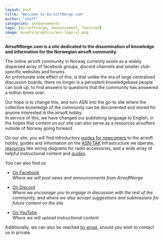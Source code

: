 ```yaml
---
layout: post
title: "Welcome to AirsoftNorge.com"
author: "staff"
categories: announcements
tags: [airsoftnorge, announcement, featured]
image: assets/graphics/asn-logo-v1.png
---
```



**AirsoftNorge.com is a site dedicated to the dissemination of knowledge and information for the Norwegian airsoft community.**


The online airsoft community in Norway currently exists as a widely dispersed array of facebook groups, discord channels and smaller club-specific websites and forums.<br>
An unfortunate side effect of this, is that unlike the era of large centralized discussion boards, there no longer is a persistent knowledgebase people can look up, to find answers to questions that the community has answered a million times over.

Our hope is to change this, and turn ASN into the go-to site where the collective knowledge of the community can be documented and stored for anyone interested in the airsoft hobby.<br>
In service of this, we have changed our publishing language to English, in the hopes that content on our site can also serve as a resources airsofters outside of Norway going forward.

On our site, you will find introductory [guides for newcomers](/beginners) to the airsoft hobby, guides and information on the [ASN-TAK](/tak) infrastructure we operate, [resources](/resources) like wiring diagrams for radio accessories, and a wide array of helpful instructional content and [guides](/guides).


You can also find us

* <a href="https://www.facebook.com/AirsoftNorge" target="_blank">On Facebook</a><br>
*Where we will post news and announcements from AirsoftNorge*

* <a href="https://discord.gg/eQafMF6PGQ" target="_blank">On Discord</a><br>
*Where we encourage you to engage in discussion with the rest of the community, and where we also accept suggestions and submissions for future content on the site*

* <a href="https://www.youtube.com/channel/UC0jdeJCXXosXPuwOcTH1MAA" target="_blank">On YouTube</a><br>
*Where we will upload instructional content*

Additionally, we can also be reached <a href="mailto:staff.airsoftnorge@gmail.com" target="_blank">by email</a>, should you wish to contact us in private.
